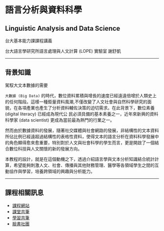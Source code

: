 # 語言分析與資料科學

## Linguistic Analysis and Data Science

台大基本能力課課程講義

台大語言學研究所語言處理與人文計算 \(LOPE\) 實驗室   謝舒凱

---

## 背景知識

駕馭大文本數據的需要

`大數據 (Big Data)` 的時代，數位資料累積與增長的速度已經遠遠倍增於人類史上的任何階段。這樣一種鉅量資料風潮,不僅改變了人文社會與自然科學研究的面貌，在各項產業也產生了分析資料輔佐決策的迫切需求。在此背景下，數位素養 \(digital literacy\) 已經成為現代公 民必須具備的基本素養之一，近年來新興的資料科學家 \(data scientist\) 更成為當前最為熱門的行業之一。

然而由於數據資料的發展，隨著社交媒體與社會網路的發展，非結構性的文本資料所佔比例已經遠超過結構性的表格性資料，使得文本的語言分析在資料科學發展中的角色顯得愈來愈重要，特別對於人文與社會科學的學生而言，更是開啟了一個結合數位科技與人文關懷的新的發展方向。

本教程的設計，就是在這個動機之下，透過介紹語言學與文本分析知識結合統計計算，希望能夠刺激人文、社會、傳播與其他財務管理、醫學等各領域學生之間的互動協作與學習，培養跨領域的興趣與分析能力。

---

## 課程相關訊息

* [課程網站](http://loperntu.github.io/lads)
* [課堂共筆](https://hackpad.com/G2xpgmB77bL)
* [學習共筆](https://lads2015fall.hackpad.com/)
* [臉書社團](https://www.facebook.com/groups/652099794893097/)



